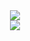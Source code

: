 <!--
<div align= "center">
    <img src="https://capsule-render.vercel.app/api?type=waving&color=auto&height=120&text=&animation=&fontColor=000000&fontSize=70" />
    </div>
    <div style="text-align: left;">
    <h2 style="border-bottom: 1px solid #d8dee4; color: #282d33;"> 🛠️ Tech Stacks </h2> <br> 
    <div style="margin: ; text-align: left;" "text-align: left;"> 
          <img src="https://img.shields.io/badge/Express-000000?style=flat-square&logo=Express&logoColor=white">
          <img src="https://img.shields.io/badge/Spring Boot-6DB33F?style=flat-square&logo=SpringBoot&logoColor=white"/>
          <img src="https://img.shields.io/badge/MySQL-4479A1?style=flat-square&logo=MySQL&logoColor=white">
          <img src="https://img.shields.io/badge/Github-181717?style=flat-square&logo=Github&logoColor=white">
          <br/>
          <img src="https://img.shields.io/badge/Javascript-F7DF1E?style=flat-square&logo=Javascript&logoColor=white">
          <img src="https://img.shields.io/badge/C-A8B9CC?style=flat-square&logo=C&logoColor=white">
          <img src="https://img.shields.io/badge/Linux-FCC624?style=flat-square&logo=Linux&logoColor=white">
    </div>
</div>
-->

<div align="center">
    <div>
        <img src="https://github-readme-stats.vercel.app/api/top-langs/?username=LimSR12&layout=compact&hide=html,css&bg_color=180,ffffff,00000000&title_color=000000&text_color=000000&count_private=true"/> 
    </div>
    <div>
        <img src="https://github-readme-stats.vercel.app/api?username=LimSR12&hide=&count_private=true&theme=shadow_red&show_icons=true&include_all_commits=true"/> 
    </div>
    <a href="https://github.com/anuraghazra/github-readme-stats">
    </a>
    <a href="https://github.com/anuraghazra/github-readme-stats">
    </a>
</div>
